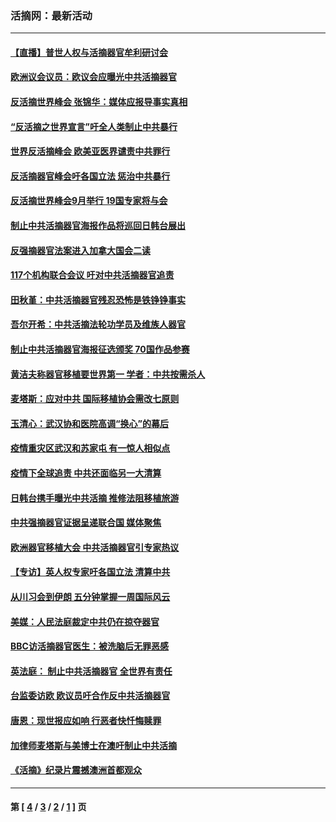 ### 活摘网：最新活动
---
#### [【直播】普世人权与活摘器官牟利研讨会](../../pages/nf5883/n13425146.md?05250430) 
#### [欧洲议会议员：欧议会应曝光中共活摘器官](../../pages/nf5883/n13336571.md?05250430) 
#### [反活摘世界峰会 张锦华：媒体应报导事实真相](../../pages/nf5883/n13278502.md?05250430) 
#### [“反活摘之世界宣言”吁全人类制止中共暴行](../../pages/nf5883/n13259730.md?05250430) 
#### [世界反活摘峰会 欧美亚医界谴责中共罪行](../../pages/nf5883/n13253550.md?05250430) 
#### [反活摘器官峰会吁各国立法 惩治中共暴行](../../pages/nf5883/n13245052.md?05250430) 
#### [反活摘世界峰会9月举行 19国专家将与会](../../pages/nf5883/n13201492.md?05250430) 
#### [制止中共活摘器官海报作品将巡回日韩台展出](../../pages/nf5883/n13177791.md?05250430) 
#### [反强摘器官法案进入加拿大国会二读](../../pages/nf5883/n13033450.md?05250430) 
#### [117个机构联合会议 吁对中共活摘器官追责](../../pages/nf5883/n12775087.md?05250430) 
#### [田秋堇：中共活摘器官残忍恐怖是铁铮铮事实](../../pages/nf5883/n12702148.md?05250430) 
#### [吾尔开希：中共活摘法轮功学员及维族人器官](../../pages/nf5883/n12693197.md?05250430) 
#### [制止中共活摘器官海报征选颁奖 70国作品参赛](../../pages/nf5883/n12692050.md?05250430) 
#### [黄洁夫称器官移植要世界第一 学者：中共按需杀人](../../pages/nf5883/n12572329.md?05250430) 
#### [麦塔斯：应对中共 国际移植协会需改七原则](../../pages/nf5883/n12514711.md?05250430) 
#### [玉清心：武汉协和医院高调“换心”的幕后](../../pages/nf5883/n12298730.md?05250430) 
#### [疫情重灾区武汉和苏家屯 有一惊人相似点](../../pages/nf5883/n12150824.md?05250430) 
#### [疫情下全球追责 中共还面临另一大清算](../../pages/nf5883/n12070397.md?05250430) 
#### [日韩台携手曝光中共活摘 推修法阻移植旅游](../../pages/nf5883/n11712046.md?05250430) 
#### [中共强摘器官证据呈递联合国 媒体聚焦](../../pages/nf5883/n11546426.md?05250430) 
#### [欧洲器官移植大会 中共活摘器官引专家热议](../../pages/nf5883/n11539095.md?05250430) 
#### [【专访】英人权专家吁各国立法 清算中共](../../pages/nf5883/n11367315.md?05250430) 
#### [从川习会到伊朗 五分钟掌握一周国际风云](../../pages/nf5883/n11338520.md?05250430) 
#### [美媒：人民法庭裁定中共仍在掠夺器官](../../pages/nf5883/n11334897.md?05250430) 
#### [BBC访活摘器官医生：被洗脑后无罪恶感](../../pages/nf5883/n11335935.md?05250430) 
#### [英法庭： 制止中共活摘器官 全世界有责任](../../pages/nf5883/n11330691.md?05250430) 
#### [台监委访欧 欧议员吁合作反中共活摘器官](../../pages/nf5883/n11109190.md?05250430) 
#### [唐恩：现世报应如响 行恶者快忏悔赎罪](../../pages/nf5883/n11104016.md?05250430) 
#### [加律师麦塔斯与美博士在澳吁制止中共活摘](../../pages/nf5883/n10724764.md?05250430) 
#### [《活摘》纪录片震撼澳洲首都观众](../../pages/nf5883/n10722747.md?05250430) 

---
#### 第 [ [4](./4.md?05250430) / [3](./3.md?05250430) / [2](./2.md?05250430) / [1](./1.md?05250430) ] 页
